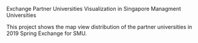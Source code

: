 Exchange Partner Universities Visualization in Singapore Managment Universities 

This project shows the map view distribution of the partner universities in 2019 Spring Exchange for SMU. 
